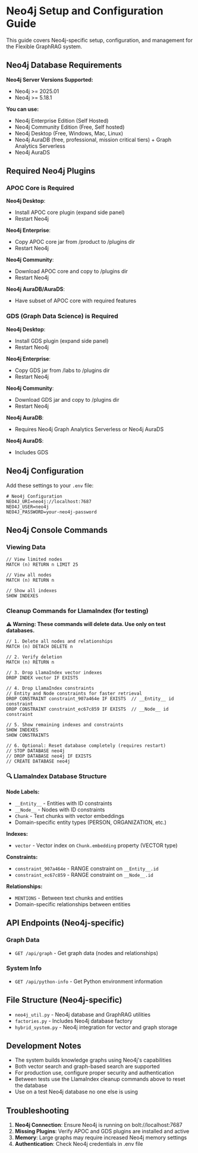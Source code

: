# Neo4j Setup and Configuration Guide

This guide covers Neo4j-specific setup, configuration, and management for the Flexible GraphRAG system.

## Neo4j Database Requirements

**Neo4j Server Versions Supported:**
- Neo4j >= 2025.01
- Neo4j >= 5.18.1

**You can use:**
- Neo4j Enterprise Edition (Self Hosted)
- Neo4j Community Edition (Free, Self hosted)
- Neo4j Desktop (Free, Windows, Mac, Linux)
- Neo4j AuraDB (free, professional, mission critical tiers) + Graph Analytics Serverless
- Neo4j AuraDS

## Required Neo4j Plugins

### APOC Core is Required

**Neo4j Desktop**: 
- Install APOC core plugin (expand side panel)
- Restart Neo4j

**Neo4j Enterprise**: 
- Copy APOC core jar from /product to /plugins dir
- Restart Neo4j

**Neo4j Community**: 
- Download APOC core and copy to /plugins dir
- Restart Neo4j

**Neo4j AuraDB/AuraDS**: 
- Have subset of APOC core with required features

### GDS (Graph Data Science) is Required

**Neo4j Desktop**: 
- Install GDS plugin (expand side panel)
- Restart Neo4j

**Neo4j Enterprise**: 
- Copy GDS jar from /labs to /plugins dir
- Restart Neo4j

**Neo4j Community**: 
- Download GDS jar and copy to /plugins dir
- Restart Neo4j

**Neo4j AuraDB**: 
- Requires Neo4j Graph Analytics Serverless or Neo4j AuraDS

**Neo4j AuraDS**: 
- Includes GDS

## Neo4j Configuration

Add these settings to your `.env` file:

```env
# Neo4j Configuration
NEO4J_URI=neo4j://localhost:7687
NEO4J_USER=neo4j
NEO4J_PASSWORD=your-neo4j-password
```

## Neo4j Console Commands

### Viewing Data
```cypher
// View limited nodes
MATCH (n) RETURN n LIMIT 25

// View all nodes
MATCH (n) RETURN n

// Show all indexes
SHOW INDEXES
```

### Cleanup Commands for LlamaIndex (for testing)
**⚠️ Warning: These commands will delete data. Use only on test databases.**

```cypher
// 1. Delete all nodes and relationships
MATCH (n) DETACH DELETE n

// 2. Verify deletion
MATCH (n) RETURN n

// 3. Drop LlamaIndex vector indexes
DROP INDEX vector IF EXISTS

// 4. Drop LlamaIndex constraints  
// Entity and Node constraints for faster retrieval
DROP CONSTRAINT constraint_907a464e IF EXISTS  // __Entity__ id constraint
DROP CONSTRAINT constraint_ec67c859 IF EXISTS  // __Node__ id constraint

// 5. Show remaining indexes and constraints
SHOW INDEXES
SHOW CONSTRAINTS

// 6. Optional: Reset database completely (requires restart)
// STOP DATABASE neo4j
// DROP DATABASE neo4j IF EXISTS  
// CREATE DATABASE neo4j
```

### **🔍 LlamaIndex Database Structure**

**Node Labels:**
- `__Entity__` - Entities with ID constraints  
- `__Node__` - Nodes with ID constraints
- `Chunk` - Text chunks with vector embeddings
- Domain-specific entity types (PERSON, ORGANIZATION, etc.)

**Indexes:**
- `vector` - Vector index on `Chunk.embedding` property (VECTOR type)

**Constraints:**
- `constraint_907a464e` - RANGE constraint on `__Entity__.id`
- `constraint_ec67c859` - RANGE constraint on `__Node__.id`

**Relationships:**
- `MENTIONS` - Between text chunks and entities
- Domain-specific relationships between entities

## API Endpoints (Neo4j-specific)

### Graph Data
- `GET /api/graph` - Get graph data (nodes and relationships)

### System Info
- `GET /api/python-info` - Get Python environment information

## File Structure (Neo4j-specific)

- `neo4j_util.py` - Neo4j database and GraphRAG utilities
- `factories.py` - Includes Neo4j database factory
- `hybrid_system.py` - Neo4j integration for vector and graph storage

## Development Notes

- The system builds knowledge graphs using Neo4j's capabilities
- Both vector search and graph-based search are supported
- For production use, configure proper security and authentication
- Between tests use the LlamaIndex cleanup commands above to reset the database 
- Use on a test Neo4j database no one else is using

## Troubleshooting

1. **Neo4j Connection**: Ensure Neo4j is running on bolt://localhost:7687
2. **Missing Plugins**: Verify APOC and GDS plugins are installed and active
3. **Memory**: Large graphs may require increased Neo4j memory settings
4. **Authentication**: Check Neo4j credentials in .env file